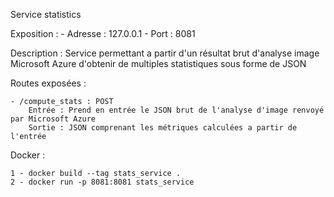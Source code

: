 Service statistics

Exposition :
	- Adresse : 127.0.0.1
	- Port : 8081

Description :
	Service permettant a partir d'un résultat brut d'analyse image Microsoft Azure d'obtenir de multiples statistiques sous forme de JSON

Routes exposées :

	- /compute_stats : POST
		Entrée : Prend en entrée le JSON brut de l'analyse d'image renvoyé par Microsoft Azure
		Sortie : JSON comprenant les métriques calculées a partir de l'entrée

Docker :

	1 - docker build --tag stats_service .
	2 - docker run -p 8081:8081 stats_service
